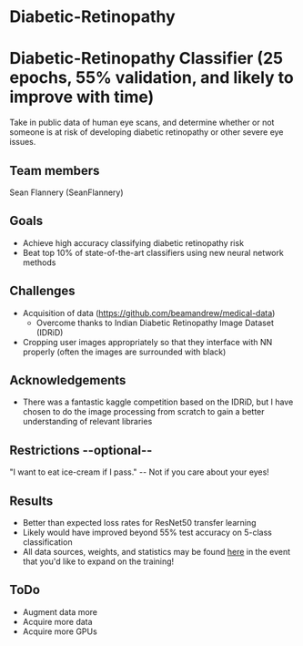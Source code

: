 # Diabetic-Retinopathy

# Diabetic-Retinopathy Classifier (25 epochs, 55% validation, and likely to improve with time)
Take in public data of human eye scans, and determine whether or not
someone is at risk of developing diabetic retinopathy or other severe
eye issues.
## Team members
Sean Flannery (SeanFlannery)
## Goals
- Achieve high accuracy classifying diabetic retinopathy risk
- Beat top 10% of state-of-the-art classifiers using new neural network methods
## Challenges
- Acquisition of data (https://github.com/beamandrew/medical-data)
  - Overcome thanks to Indian Diabetic Retinopathy Image Dataset (IDRiD)
- Cropping user images appropriately so that they interface with NN properly (often the images are surrounded with black)
## Acknowledgements
- There was a fantastic kaggle competition based on the IDRiD, but I have chosen to do the image processing from scratch to gain a better understanding of relevant libraries
## Restrictions --optional--
"I want to eat ice-cream if I pass." -- Not if you care about your eyes!

## Results
- Better than expected loss rates for ResNet50 transfer learning
- Likely would have improved beyond 55% test accuracy on 5-class classification
- All data sources, weights, and statistics may be found [here](https://drive.google.com/drive/folders/1qQuFN3QiyeFe-1V0zTeM_eJfRYRspEiB?usp=sharing) in the event that you'd like to expand on the training!

## ToDo
- Augment data more
- Acquire more data
- Acquire more GPUs
